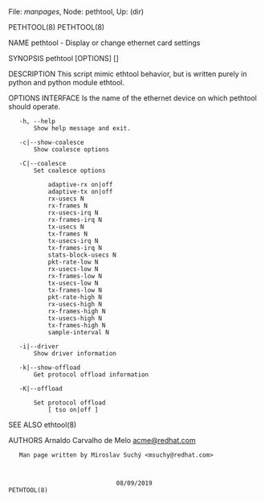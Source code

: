 File: *manpages*,  Node: pethtool,  Up: (dir)

PETHTOOL(8)                                                        PETHTOOL(8)



NAME
       pethtool - Display or change ethernet card settings

SYNOPSIS
       pethtool [OPTIONS] [<INTERFACE>]

DESCRIPTION
       This script mimic ethtool behavior, but is written purely in python and
       python module ethtool.

OPTIONS
       INTERFACE
           Is the name of the ethernet device on which pethtool should
           operate.

       -h, --help
           Show help message and exit.

       -c|--show-coalesce
           Show coalesce options

       -C|--coalesce
           Set coalesce options

               adaptive-rx on|off
               adaptive-tx on|off
               rx-usecs N
               rx-frames N
               rx-usecs-irq N
               rx-frames-irq N
               tx-usecs N
               tx-frames N
               tx-usecs-irq N
               tx-frames-irq N
               stats-block-usecs N
               pkt-rate-low N
               rx-usecs-low N
               rx-frames-low N
               tx-usecs-low N
               tx-frames-low N
               pkt-rate-high N
               rx-usecs-high N
               rx-frames-high N
               tx-usecs-high N
               tx-frames-high N
               sample-interval N

       -i|--driver
           Show driver information

       -k|--show-offload
           Get protocol offload information

       -K|--offload

           Set protocol offload
               [ tso on|off ]

SEE ALSO
       ethtool(8)

AUTHORS
       Arnaldo Carvalho de Melo <acme@redhat.com>

       Man page written by Miroslav Suchý <msuchy@redhat.com>



                                  08/09/2019                       PETHTOOL(8)
